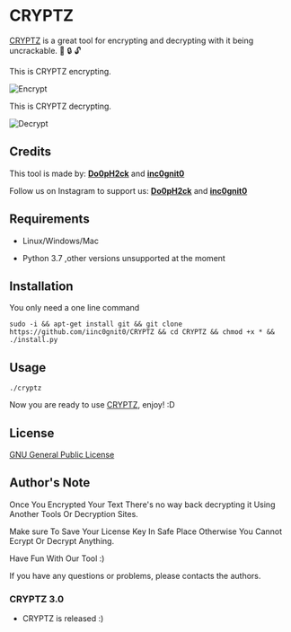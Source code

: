 # CRYPTZ

[CRYPTZ](https://github.com/iinc0gnit0/CRYPTZ) is a great tool for encrypting and decrypting with it being uncrackable. :key: :lock: :unlock:

This is CRYPTZ encrypting.

![Encrypt](https://github.com/iinc0gnit0/CRYPTZ/blob/master/Encrypt.png)

This is CRYPTZ decrypting.

![Decrypt](https://github.com/iinc0gnit0/CRYPTZ/blob/master/Decrypt.png)

## Credits

This tool is made by: [__Do0pH2ck__](https://github.com/doophack) and [__inc0gnit0__](https://github.com/iinc0gnit0)

Follow us on Instagram to support us: [__Do0pH2ck__](https://www.instagram.com/benelhaj_younes/) and [__inc0gnit0__](https://instagram.com/i.nc0gnit0)

## Requirements

+ Linux/Windows/Mac

+ Python 3.7 ,other versions unsupported at the moment 

## Installation

You only need a one line command

```sudo -i && apt-get install git && git clone https://github.com/iinc0gnit0/CRYPTZ && cd CRYPTZ && chmod +x * && ./install.py```

## Usage

```./cryptz```

Now you are ready to use [CRYPTZ](https://github.com/iinc0gnit0/CRYPTZ), enjoy!  :D


## License
[GNU General Public License](https://www.gnu.org/licenses/gpl-3.0.en.html)

## Author's Note

Once You Encrypted Your Text There's no way back decrypting it 
Using Another Tools Or Decryption Sites.

Make sure To Save Your License Key In Safe Place Otherwise You Cannot Ecrypt Or Decrypt Anything. 

Have Fun With Our Tool :) 

If you have any questions or problems, please contacts the authors.
### CRYPTZ 3.0
+ CRYPTZ is released :)
